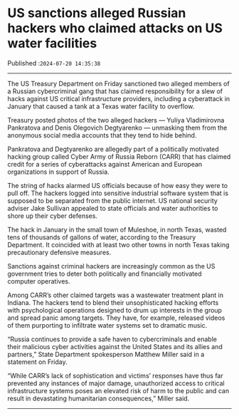 # US sanctions alleged Russian hackers who claimed attacks on US water facilities

Published :`2024-07-20 14:35:38`

---

The US Treasury Department on Friday sanctioned two alleged members of a Russian cybercriminal gang that has claimed responsibility for a slew of hacks against US critical infrastructure providers, including a cyberattack in January that caused a tank at a Texas water facility to overflow.

Treasury posted photos of the two alleged hackers — Yuliya Vladimirovna Pankratova and Denis Olegovich Degtyarenko — unmasking them from the anonymous social media accounts that they tend to hide behind.

Pankratova and Degtyarenko are allegedly part of a politically motivated hacking group called Cyber Army of Russia Reborn (CARR) that has claimed credit for a series of cyberattacks against American and European organizations in support of Russia.

The string of hacks alarmed US officials because of how easy they were to pull off. The hackers logged into sensitive industrial software system that is supposed to be separated from the public internet. US national security adviser Jake Sullivan appealed to state officials and water authorities to shore up their cyber defenses.

The hack in January in the small town of Muleshoe, in north Texas, wasted tens of thousands of gallons of water, according to the Treasury Department. It coincided with at least two other towns in north Texas taking precautionary defensive measures.

Sanctions against criminal hackers are increasingly common as the US government tries to deter both politically and financially motivated computer operatives.

Among CARR’s other claimed targets was a wastewater treatment plant in Indiana. The hackers tend to blend their unsophisticated hacking efforts with psychological operations designed to drum up interests in the group and spread panic among targets. They have, for example, released videos of them purporting to infiltrate water systems set to dramatic music.

“Russia continues to provide a safe haven to cybercriminals and enable their malicious cyber activities against the United States and its allies and partners,” State Department spokesperson Matthew Miller said in a statement on Friday.

“While CARR’s lack of sophistication and victims’ responses have thus far prevented any instances of major damage, unauthorized access to critical infrastructure systems poses an elevated risk of harm to the public and can result in devastating humanitarian consequences,” Miller said.

---

